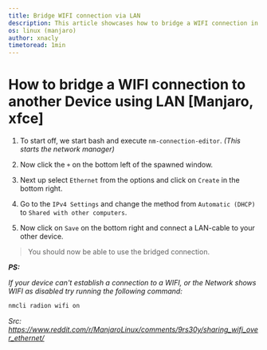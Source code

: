 ```yaml
---
title: Bridge WIFI connection via LAN
description: This article showcases how to bridge a WIFI connection in detail
os: linux (manjaro)
author: xnacly
timetoread: 1min
---
```


# How to bridge a WIFI connection to another Device using LAN [Manjaro, xfce]

1. To start off, we start bash and execute `nm-connection-editor`. _(This starts the network manager)_

2. Now click the `+` on the bottom left of the spawned window.

3. Next up select `Ethernet` from the options and click on `Create` in the bottom right.

4. Go to the `IPv4 Settings` and change the method from `Automatic (DHCP)` to `Shared with other computers`.

5. Now click on `Save` on the bottom right and connect a LAN-cable to your other device.

> You should now be able to use the bridged connection.

**_PS:_**

_If your device can't establish a connection to a WIFI, or the Network shows WIFI as disabled try running the following
command:_

```bash
nmcli radion wifi on
```

_Src:_ _https://www.reddit.com/r/ManjaroLinux/comments/9rs30y/sharing_wifi_over_ethernet/_
